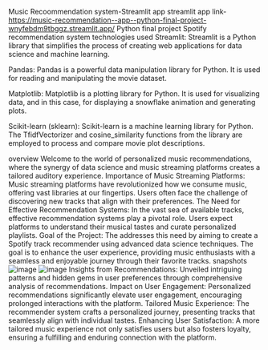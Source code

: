 Music Recoommendation system-Streamlit app
streamlit app link-https://music-recommendation--app--python-final-project-wnyfebdm9tbggz.streamlit.app/
Python final project
Spotify recommendation system
technologies used
Streamlit: Streamlit is a Python library that simplifies the process of creating web applications for data science and machine learning.

Pandas: Pandas is a powerful data manipulation library for Python. It is used for reading and manipulating the movie dataset.

Matplotlib: Matplotlib is a plotting library for Python. It is used for visualizing data, and in this case, for displaying a snowflake animation and generating plots.

Scikit-learn (sklearn): Scikit-learn is a machine learning library for Python. The TfidfVectorizer and cosine_similarity functions from the library are employed to process and compare movie plot descriptions.

overview
Welcome to the world of personalized music recommendations, where the synergy of data science and music streaming platforms creates a tailored auditory experience.
Importance of Music Streaming Platforms:
Music streaming platforms have revolutionized how we consume music, offering vast libraries at our fingertips.
Users often face the challenge of discovering new tracks that align with their preferences.
The Need for Effective Recommendation Systems:
In the vast sea of available tracks, effective recommendation systems play a pivotal role.
Users expect platforms to understand their musical tastes and curate personalized playlists.
Goal of the Project:
The addresses this need by aiming to create a Spotify track recommender using advanced data science techniques.
The goal is to enhance the user experience, providing music enthusiasts with a seamless and enjoyable journey through their favorite tracks.
snapshots
![image](https://github.com/sumedh1710/Python-project/assets/64302716/97fed9c9-d44c-4da9-babe-175d1b9c0b90)
![image](https://github.com/sumedh1710/Python-project/assets/64302716/50e2425d-756f-406e-b619-f215210abdd9)
Insights from Recommendations:
Unveiled intriguing patterns and hidden gems in user preferences through comprehensive analysis of recommendations.
Impact on User Engagement:
Personalized recommendations significantly elevate user engagement, encouraging prolonged interactions with the platform.
Tailored Music Experience:
The recommender system crafts a personalized journey, presenting tracks that seamlessly align with individual tastes.
Enhancing User Satisfaction:
A more tailored music experience not only satisfies users but also fosters loyalty, ensuring a fulfilling and enduring connection with the platform.






